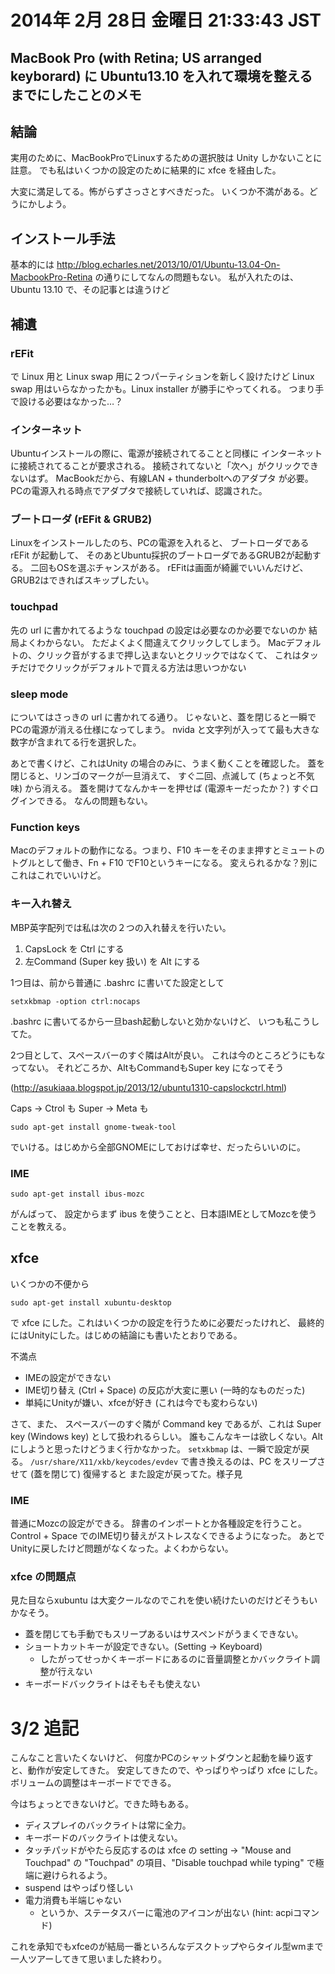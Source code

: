 # 2014年  2月 28日 金曜日 21:33:43 JST

## MacBook Pro (with Retina; US arranged keyborard) に Ubuntu13.10 を入れて環境を整えるまでにしたことのメモ

## 結論

実用のために、MacBookProでLinuxするための選択肢は Unity しかないことに註意。
でも私はいくつかの設定のために結果的に xfce を経由した。

大変に満足してる。怖がらずさっさとすべきだった。
いくつか不満がある。どうにかしよう。

## インストール手法

基本的には
http://blog.echarles.net/2013/10/01/Ubuntu-13.04-On-MacbookPro-Retina
の通りにしてなんの問題もない。
私が入れたのは、Ubuntu 13.10 で、その記事とは違うけど

## 補遺

### rEFit
で Linux 用と Linux swap 用に２つパーティションを新しく設けたけど Linux swap 用はいらなかったかも。Linux installer が勝手にやってくれる。
つまり手で設ける必要はなかった…？

### インターネット
Ubuntuインストールの際に、電源が接続されてることと同様に
インターネットに接続されてることが要求される。
接続されてないと「次へ」がクリックできないはず。
MacBookだから、有線LAN + thunderboltへのアダプタ が必要。
PCの電源入れる時点でアダプタで接続していれば、認識された。

### ブートローダ (rEFit & GRUB2)
Linuxをインストールしたのち、PCの電源を入れると、
ブートローダである rEFit が起動して、
そのあとUbuntu採択のブートローダであるGRUB2が起動する。
二回もOSを選ぶチャンスがある。
rEFitは画面が綺麗でいいんだけど、GRUB2はできればスキップしたい。

### touchpad
先の url に書かれてるような touchpad の設定は必要なのか必要でないのか
結局よくわからない。
ただよくよく間違えてクリックしてしまう。
Macデフォルトの、クリック音がするまで押し込まないとクリックではなくて、
これはタッチだけでクリックがデフォルトで買える方法は思いつかない

### sleep mode
についてはさっきの url に書かれてる通り。
じゃないと、蓋を閉じると一瞬でPCの電源が消える仕様になってしまう。
nvida と文字列が入ってて最も大きな数字が含まれてる行を選択した。

あとで書くけど、これはUnity の場合のみに、うまく動くことを確認した。
蓋を閉じると、リンゴのマークが一旦消えて、
すぐ二回、点滅して (ちょっと不気味) から消える。
蓋を開けてなんかキーを押せば (電源キーだったか？) すぐログインできる。
なんの問題もない。

### Function keys
Macのデフォルトの動作になる。つまり、F10 キーをそのまま押すとミュートのトグルとして働き、Fn + F10 でF10というキーになる。
変えられるかな？別にこれはこれでいいけど。

### キー入れ替え
MBP英字配列では私は次の２つの入れ替えを行いたい。

1. CapsLock を Ctrl にする
2. 左Command (Super key 扱い) を Alt にする

1つ目は、前から普通に .bashrc に書いてた設定として

    setxkbmap -option ctrl:nocaps

.bashrc に書いてるから一旦bash起動しないと効かないけど、
いつも私こうしてた。

2つ目として、スペースバーのすぐ隣はAltが良い。
これは今のところどうにもなってない。
それどころか、AltもCommandもSuper key になってそう

(http://asukiaaa.blogspot.jp/2013/12/ubuntu1310-capslockctrl.html)

Caps -> Ctrol も Super -> Meta も

    sudo apt-get install gnome-tweak-tool

でいける。はじめから全部GNOMEにしておけば幸せ、だったらいいのに。

### IME

    sudo apt-get install ibus-mozc

がんばって、
設定からまず ibus を使うことと、日本語IMEとしてMozcを使うことを教える。

## xfce

いくつかの不便から

    sudo apt-get install xubuntu-desktop

で xfce にした。これはいくつかの設定を行うために必要だったけれど、
最終的にはUnityにした。はじめの結論にも書いたとおりである。

不満点

- IMEの設定ができない
- IME切り替え (Ctrl + Space) の反応が大変に悪い (一時的なものだった)
- 単純にUnityが嫌い、xfceが好き (これは今でも変わらない)

さて、また、
スペースバーのすぐ隣が Command key であるが、これは Super key (Windows key) として扱われるらしい。
誰もこんなキーは欲しくない。Altにしようと思ったけどうまく行かなかった。
`setxkbmap` は、一瞬で設定が戻る。
`/usr/share/X11/xkb/keycodes/evdev` で書き換えるのは、PC をスリープさせて (蓋を閉じて) 復帰すると
また設定が戻ってた。様子見

### IME

普通にMozcの設定ができる。
辞書のインポートとか各種設定を行うこと。
Control + Space でのIME切り替えがストレスなくできるようになった。
あとでUnityに戻したけど問題がなくなった。よくわからない。

### xfce の問題点

見た目ならxubuntu は大変クールなのでこれを使い続けたいのだけどそうもいかなそう。

- 蓋を閉じても手動でもスリープあるいはサスペンドがうまくできない。
- ショートカットキーが設定できない。(Setting -> Keyboard)
    + したがってせっかくキーボードにあるのに音量調整とかバックライト調整が行えない
- キーボードバックライトはそもそも使えない

# 3/2 追記

こんなこと言いたくないけど、
何度かPCのシャットダウンと起動を繰り返すと、動作が安定してきた。
安定してきたので、やっぱりやっぱり xfce にした。
ボリュームの調整はキーボードでできる。

今はちょっとできないけど。できた時もある。

- ディスプレイのバックライトは常に全力。
- キーボードのバックライトは使えない。
- タッチパッドがやたら反応するのは xfce の setting -> "Mouse and Touchpad" の "Touchpad" の項目、"Disable touchpad while typing" で極端に避けられるよう。
- suspend はやっぱり怪しい
- 電力消費も半端じゃない
    + というか、ステータスバーに電池のアイコンが出ない (hint: acpiコマンド)

これを承知でもxfceのが結局一番といろんなデスクトップやらタイル型wmまで一人ツアーしてきて思いました終わり。

